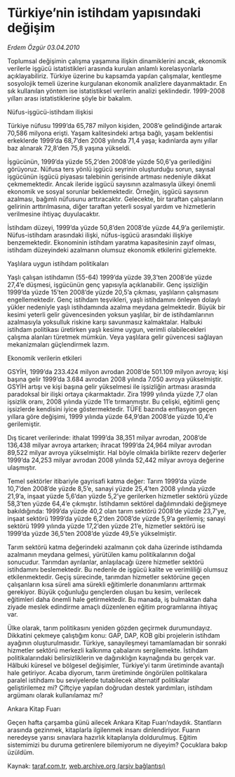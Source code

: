 # Türkiye’nin istihdam yapısındaki değişim

*Erdem Özgür 03.04.2010*

<div class="yazi"><p>Toplumsal değişimin çalışma yaşamına ilişkin dinamiklerini ancak, ekonomik verilerle işgücü istatistikleri arasında kurulan anlamlı korelasyonlarla açıklayabiliriz. Türkiye üzerine bu kapsamda yapılan çalışmalar, kentleşme sosyolojik temeli üzerine kurgulanan ekonomik analizlere dayanmaktadır. En sık kullanılan yöntem ise istatistiksel verilerin analizi şeklindedir. 1999-2008 yılları arası istatistiklerine şöyle bir bakalım. </p>


Nüfus-işgücü-istihdam ilişkisi

<p>Türkiye nüfusu 1999’da 65,787 milyon kişiden, 2008’e gelindiğinde artarak 70,586 milyona erişti. Yaşam kalitesindeki artışa bağlı, yaşam beklentisi erkeklerde 1999’da 68,7’den 2008 yılında 71,4 yaşa; kadınlarda aynı yıllar baz alınarak 72,8’den 75,8 yaşına yükseldi. </p>
<p>İşgücünün, 1999’da yüzde 55,2’den 2008’de yüzde 50,6’ya gerilediğini görüyoruz. Nüfusa ters yönlü işgücü seyrinin oluşturduğu sorun, sayısal işgücünün işgücü piyasası talebinin gerisinde artması nedeniyle dikkat çekmemektedir. Ancak ileride işgücü sayısının azalmasıyla ülkeyi önemli ekonomik ve sosyal sorunlar beklemektedir. Örneğin, işgücü sayısının azalması, bağımlı nüfusunu arttıracaktır. Gelecekte, bir taraftan çalışanların gelirinin arttırılmasına, diğer taraftan yeterli sosyal yardım ve hizmetlerin verilmesine ihtiyaç duyulacaktır. </p>
<p>İstihdam düzeyi, 1999’da yüzde 50,8’den 2008’de yüzde 44,9’a gerilemiştir. Nüfus-istihdam arasındaki ilişki, nüfus-işgücü arasındaki ilişkiye benzemektedir. Ekonominin istihdam yaratma kapasitesinin zayıf olması, istihdam düzeyindeki azalmanın olumsuz ekonomik etkilerini gizlemekte.</p>


Yaşlılara uygun istihdam politikaları

<p>Yaşlı çalışan istihdamın (55-64) 1999’da yüzde 39,3’ten 2008’de yüzde 27,4’e düşmesi, işgücünün genç yapısıyla açıklanabilir. Genç işsizliğin 1999’da yüzde 15’ten 2008’de yüzde 20,5’a çıkması, yaşlıların çalışmasını engellemektedir. Genç istihdam teşvikleri, yaşlı istihdamını önleyen dolaylı yükler nedeniyle yaşlı istihdamında azalma meydana gelmektedir. Büyük bir kesimi yeterli gelir güvencesinden yoksun yaşlılar, bir de istihdamlarının azalmasıyla yoksulluk riskine karşı savunmasız kalmaktalar. Halbuki istihdam politikası üretirken yaşlı kesime uygun, verimli olabilecekleri çalışma alanları türetmek mümkün. Veya yaşlılara gelir güvencesi sağlayan mekanizmaları güçlendirmek lazım. </p>


Ekonomik verilerin etkileri

<p>GSYİH, 1999’da 233.424 milyon avrodan 2008’de 501.109 milyon avroya; kişi başına gelir 1999’da 3.684 avrodan 2008 yılında 7.050 avroya yükselmiştir. GSYİH artışı ve kişi başına gelir yükselmesi ile işsizliğin artması arasında paradoksal bir ilişki ortaya çıkarmaktadır. Zira 1999 yılında yüzde 7,7 olan işsizlik oranı, 2008 yılında yüzde 11’e tırmanmıştır. Bu çelişki, eğitimli genç işsizlerde kendisini iyice göstermektedir. TÜFE bazında enflasyon geçen yıllara göre değişimi, 1999 yılında yüzde 64,9’dan 2008’de yüzde 10,4’e gerilemiştir. </p>
<p>Dış ticaret verilerinde: ithalat 1999’da 38,351 milyar avrodan, 2008’de 136,438 milyar avroya artarken; ihracat 1999’da 24,964 milyar avrodan 89,522 milyar avroya yükselmiştir. Hal böyle olmakla birlikte rezerv değerler 1999’da 24,253 milyar avrodan 2008 yılında 52,442 milyar avroya değerine ulaşmıştır. </p>
<p>Temel sektörler itibariyle gayrisafi katma değer: Tarım 1999’da yüzde 10,7’den 2008’de yüzde 8,5’e, sanayi yüzde 25,4’ten 2008 yılında yüzde 21,9’a, inşaat yüzde 5,6’dan yüzde 5,2’ye gerilerken hizmetler sektörü yüzde 58,3’ten yüzde 64,4’e çıkmıştır. İstihdamın sektörel dağılımındaki değişmeye bakıldığında: 1999’da yüzde 40,2 olan tarım sektörü 2008’de yüzde 23,7’ye, inşaat sektörü 1999’da yüzde 6,2’den 2008’de yüzde 5,9’a gerilemiş; sanayi sektörü 1999 yılında yüzde 17,2’den yüzde 21’e, hizmetler sektörü ise 1999’da yüzde 36,5’ten 2008’de yüzde 49,5’e yükselmiştir. </p>
<p>Tarım sektörü katma değerindeki azalmanın çok daha üzerinde istihdamda azalmanın meydana gelmesi, yürütülen kamu politikalarının doğal sonucudur. Tarımdan ayrılanlar, anlaşılacağı üzere hizmetler sektörü istihdamını beslemektedir. Bu nedenle de işgücü kalite ve verimliliği olumsuz etkilenmektedir. Geçiş sürecinde, tarımdan hizmetler sektörüne geçen çalışanların kısa süreli ama sürekli eğitimlerle donanımlarını arttırmak gerekiyor. Büyük çoğunluğu gençlerden oluşan bu kesim, verilecek eğitimleri daha önemli hale getirmektedir. Bu manada, iş bulmaktan daha ziyade meslek edindirme amaçlı düzenlenen eğitim programlarına ihtiyaç var.</p>
<p>Ülke olarak, tarım politikasını yeniden gözden geçirmek durumundayız. Dikkatini çekmeye çalıştığım konu: GAP, DAP, KOB gibi projelerin istihdam ayağının oluşturulmasıdır. Türkiye, sanayileşmeyi tamamlamadan bir sonraki hizmetler sektörü merkezli kalkınma çabalarını sergilemekte. İstihdam politikalarındaki belirsizliklerin ve dağınıklığın kaynağında bu gerçek var. Hâlbuki küresel ve bölgesel değişimler, Türkiye’yi tarım üretiminde avantajlı hale getiriyor. Acaba diyorum, tarım üretiminde öngörülen politikalara paralel istihdamı bu seviyelerde tutabilecek alternatif politikalar geliştirilemez mi? Çiftçiye yapılan doğrudan destek yardımları, istihdam argümanı olarak kullanılamaz mı?</p>


Ankara Kitap Fuarı

<p>Geçen hafta çarşamba günü ailecek Ankara Kitap Fuarı’ndaydık. Stantların arasında gezinmek, kitaplarla ilgilenmek insanı dinlendiriyor. Fuarın neredeyse yarısı sınavlara hazırlık kitaplarıyla doldurulmuş. Eğitim sistemimizi bu duruma getirenlere bilemiyorum ne diyeyim? Çocuklara bakıp üzüldüm.</p></div>

Kaynak: [taraf.com.tr](http://www.taraf.com.tr:80/makale/10741.htm), [web.archive.org (arşiv bağlantısı)](http://web.archive.org/web/20100406170714/http://www.taraf.com.tr:80/makale/10741.htm)
